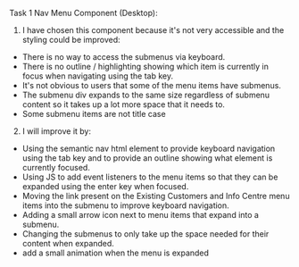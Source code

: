 Task 1 Nav Menu Component (Desktop):

1) I have chosen this component because it's not very accessible and the styling could be improved:
 - There is no way to access the submenus via keyboard.
 - There is no outline / highlighting showing which item is currently in focus when navigating using the tab key.
 - It's not obvious to users that some of the menu items have submenus.
 - The submenu div expands to the same size regardless of submenu content so it takes up a lot more space that it needs to.
 - Some submenu items are not title case

 2) I will improve it by:
  - Using the semantic nav html element to provide keyboard navigation using the tab key and to provide an outline showing what element is currently focused.
  - Using JS to add event listeners to the menu items so that they can be expanded using the enter key when focused.
  - Moving the link present on the Existing Customers and Info Centre menu items into the submenu to improve keyboard navigation.
  - Adding a small arrow icon next to menu items that expand into a submenu.
  - Changing the submenus to only take up the space needed for their content when expanded.
  - add a small animation when the menu is expanded 
